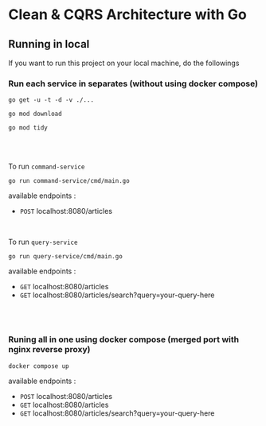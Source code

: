 # Clean & CQRS Architecture with Go

## Running in local
If you want to run this project on your local machine, do the followings

### Run each service in separates (without using docker compose)

```
go get -u -t -d -v ./...
```

```
go mod download
```

```
go mod tidy
```

<br>
<br>

To run `command-service`
```
go run command-service/cmd/main.go
```

available endpoints :
- `POST` localhost:8080/articles

<br>

To run `query-service` 
```
go run query-service/cmd/main.go
```

available endpoints :
- `GET` localhost:8080/articles
- `GET` localhost:8080/articles/search?query=your-query-here

<br>
<br>


### Runing all in one using docker compose (merged port with nginx reverse proxy)

```
docker compose up
```

available endpoints :
- `POST` localhost:8080/articles
- `GET` localhost:8080/articles
- `GET` localhost:8080/articles/search?query=your-query-here


